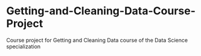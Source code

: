 # Getting-and-Cleaning-Data-Course-Project
Course project for Getting and Cleaning Data course of the Data Science specialization
